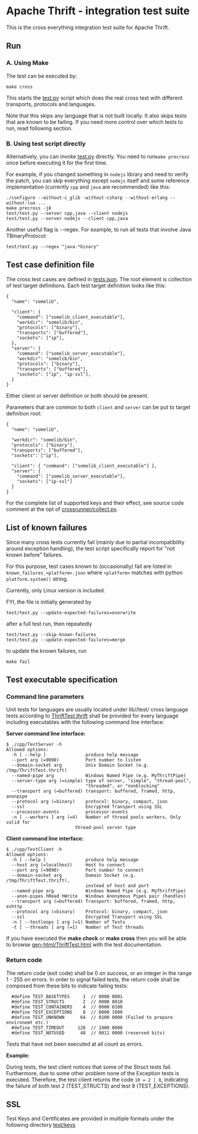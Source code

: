 # Apache Thrift - integration test suite

This is the cross everything integration test suite for Apache Thrift.

## Run

### A. Using Make

The test can be executed by:

    make cross

This starts the [test.py](test.py) script which does the real cross test with
different transports, protocols and languages.

Note that this skips any language that is not built locally. It also skips
tests that are known to be failing. If you need more control over which tests
to run, read following section.

### B. Using test script directly

Alternatively, you can invoke [test.py](test.py) directly. You need to run`make
precross` once before executing it for the first time.

For example, if you changed something in `nodejs` library and need to verify
the patch, you can skip everything except `nodejs` itself and some reference
implementation (currently `cpp` and `java` are recommended) like this:

    ./configure --without-c_glib -without-csharp --without-erlang --without-lua ...
    make precross -j8
    test/test.py --server cpp,java --client nodejs
    test/test.py --server nodejs --client cpp,java

Another useful flag is --regex. For example, to run all tests that involve
Java TBinaryProtocol:

    test/test.py --regex "java.*binary"

## Test case definition file

The cross test cases are defined in [tests.json](tests.json).
The root element is collection of test target definitions.
Each test target definition looks like this:

    {
      "name": "somelib",

      "client": {
        "command": ["somelib_client_executable"],
        "workdir": "somelib/bin",
        "protocols": ["binary"],
        "transports": ["buffered"],
        "sockets": ["ip"],
      },
      "server": {
        "command": ["somelib_server_executable"],
        "workdir": "somelib/bin",
        "protocols": ["binary"],
        "transports": ["buffered"],
        "sockets": ["ip", "ip-ssl"],
      }
    }

Either client or server definition or both should be present.

Parameters that are common to both `client` and `server` can be put to target
definition root:

    {
      "name": "somelib",

      "workdir": "somelib/bin",
      "protocols": ["binary"],
      "transports": ["buffered"],
      "sockets": ["ip"],

      "client": { "command": ["somelib_client_executable"] },
      "server": {
        "command": ["somelib_server_executable"],
        "sockets": ["ip-ssl"]
      }
    }

For the complete list of supported keys and their effect, see source code
comment at the opt of [crossrunner/collect.py](crossrunner/collect.py).


## List of known failures

Since many cross tests currently fail (mainly due to partial incompatibility
around exception handling), the test script specifically report for "not known
before" failures.

For this purpose, test cases known to (occasionally) fail are listed in
`known_failures_<platform>.json` where `<platform>` matches with python
`platform.system()` string.

Currently, only Linux version is included.

FYI, the file is initially generated by

    test/test.py --update-expected-failures=overwrite

after a full test run, then repeatedly

    test/test.py --skip-known-failures
    test/test.py --update-expected-failures=merge

to update the known failures, run

    make fail

## Test executable specification

### Command line parameters

Unit tests for languages are usually located under lib/<lang>/test/
cross language tests according to [ThriftTest.thrift](ThriftTest.thrift) shall be
provided for every language including executables with the following command
line interface:

**Server command line interface:**

    $ ./cpp/TestServer -h
    Allowed options:
      -h [ --help ]               produce help message
      --port arg (=9090)          Port number to listen
      --domain-socket arg         Unix Domain Socket (e.g. /tmp/ThriftTest.thrift)
      --named-pipe arg            Windows Named Pipe (e.g. MyThriftPipe)
      --server-type arg (=simple) type of server, "simple", "thread-pool",
                                  "threaded", or "nonblocking"
      --transport arg (=buffered) transport: buffered, framed, http, anonpipe
      --protocol arg (=binary)    protocol: binary, compact, json
      --ssl                       Encrypted Transport using SSL
      --processor-events          processor-events
      -n [ --workers ] arg (=4)   Number of thread pools workers. Only valid for
                              thread-pool server type

**Client command line interface:**

    $ ./cpp/TestClient -h
    Allowed options:
      -h [ --help ]               produce help message
      --host arg (=localhost)     Host to connect
      --port arg (=9090)          Port number to connect
      --domain-socket arg         Domain Socket (e.g. /tmp/ThriftTest.thrift),
                                  instead of host and port
      --named-pipe arg            Windows Named Pipe (e.g. MyThriftPipe)
      --anon-pipes hRead hWrite   Windows Anonymous Pipes pair (handles)
      --transport arg (=buffered) Transport: buffered, framed, http, evhttp
      --protocol arg (=binary)    Protocol: binary, compact, json
      --ssl                       Encrypted Transport using SSL
      -n [ --testloops ] arg (=1) Number of Tests
      -t [ --threads ] arg (=1)   Number of Test threads

If you have executed the **make check** or **make cross** then you will be able to browse
[gen-html/ThriftTest.html](gen-html/ThriftTest.html) with the test documentation.

### Return code

The return code (exit code) shall be 0 on success, or an integer in the range 1 - 255 on errors.
In order to signal failed tests, the return code shall be composed from these bits to indicate
failing tests:

      #define TEST_BASETYPES     1  // 0000 0001
      #define TEST_STRUCTS       2  // 0000 0010
      #define TEST_CONTAINERS    4  // 0000 0100
      #define TEST_EXCEPTIONS    8  // 0000 1000
      #define TEST_UNKNOWN      64  // 0100 0000 (Failed to prepare environemt etc.)
      #define TEST_TIMEOUT     128  // 1000 0000
      #define TEST_NOTUSED      48  // 0011 0000 (reserved bits)

Tests that have not been executed at all count as errors.

**Example:**

During tests, the test client notices that some of the Struct tests fail.
Furthermore, due to some other problem none of the Exception tests is executed.
Therefore, the test client returns the code `10 = 2 | 8`, indicating the failure
of both test 2 (TEST_STRUCTS) and test 8 (TEST_EXCEPTIONS).


## SSL
Test Keys and Certificates are provided in multiple formats under the following
directory [test/keys](keys)
